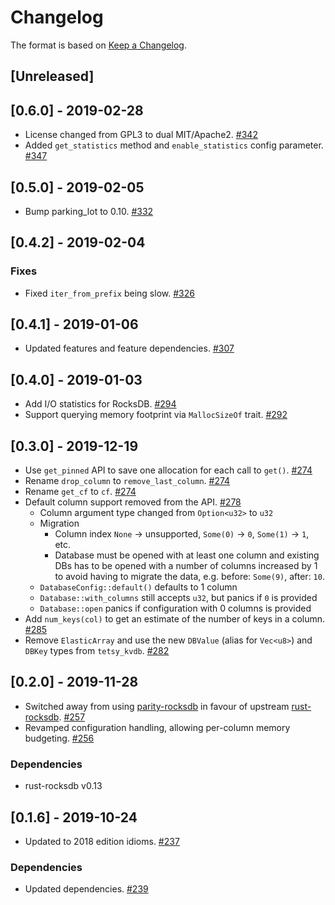 # Changelog

The format is based on [Keep a Changelog].

[Keep a Changelog]: http://keepachangelog.com/en/1.0.0/

## [Unreleased]

## [0.6.0] - 2019-02-28
- License changed from GPL3 to dual MIT/Apache2. [#342](https://github.com/paritytech/parity-common/pull/342)
- Added `get_statistics` method and `enable_statistics` config parameter. [#347](https://github.com/paritytech/parity-common/pull/347)

## [0.5.0] - 2019-02-05
- Bump parking_lot to 0.10. [#332](https://github.com/paritytech/parity-common/pull/332)

## [0.4.2] - 2019-02-04
### Fixes
- Fixed `iter_from_prefix` being slow. [#326](https://github.com/paritytech/parity-common/pull/326)

## [0.4.1] - 2019-01-06
- Updated features and feature dependencies. [#307](https://github.com/paritytech/parity-common/pull/307)

## [0.4.0] - 2019-01-03
- Add I/O statistics for RocksDB. [#294](https://github.com/paritytech/parity-common/pull/294)
- Support querying memory footprint via `MallocSizeOf` trait. [#292](https://github.com/paritytech/parity-common/pull/292)

## [0.3.0] - 2019-12-19
- Use `get_pinned` API to save one allocation for each call to `get()`. [#274](https://github.com/paritytech/parity-common/pull/274)
- Rename `drop_column` to `remove_last_column`. [#274](https://github.com/paritytech/parity-common/pull/274)
- Rename `get_cf` to `cf`. [#274](https://github.com/paritytech/parity-common/pull/274)
- Default column support removed from the API. [#278](https://github.com/paritytech/parity-common/pull/278)
  - Column argument type changed from `Option<u32>` to `u32`
  - Migration
    - Column index `None` -> unsupported, `Some(0)` -> `0`, `Some(1)` -> `1`, etc.
    - Database must be opened with at least one column and existing DBs has to be opened with a number of columns increased by 1 to avoid having to migrate the data, e.g. before: `Some(9)`, after: `10`.
  - `DatabaseConfig::default()` defaults to 1 column
  - `Database::with_columns` still accepts `u32`, but panics if `0` is provided
  - `Database::open` panics if configuration with 0 columns is provided
- Add `num_keys(col)` to get an estimate of the number of keys in a column. [#285](https://github.com/paritytech/parity-common/pull/285)
- Remove `ElasticArray` and use the new `DBValue` (alias for `Vec<u8>`) and `DBKey` types from `tetsy_kvdb`. [#282](https://github.com/paritytech/parity-common/pull/282)

## [0.2.0] - 2019-11-28
- Switched away from using [parity-rocksdb](https://crates.io/crates/parity-rocksdb) in favour of upstream [rust-rocksdb](https://crates.io/crates/rocksdb). [#257](https://github.com/paritytech/parity-common/pull/257)
- Revamped configuration handling, allowing per-column memory budgeting. [#256](https://github.com/paritytech/parity-common/pull/256)
### Dependencies
- rust-rocksdb v0.13

## [0.1.6] - 2019-10-24
- Updated to 2018 edition idioms. [#237](https://github.com/paritytech/parity-common/pull/237)
### Dependencies
- Updated dependencies. [#239](https://github.com/paritytech/parity-common/pull/239)
